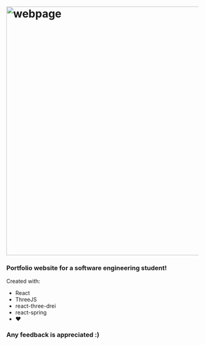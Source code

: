 # <img width="652" alt="webpage" src="https://github.com/justinsoberano/justinsoberano.com/assets/85086812/21db9c46-ba1c-4c2d-89a2-061b9407ac7b">
### Portfolio website for a software engineering student!

Created with:
 - React
 - ThreeJS
 - react-three-drei
 - react-spring
 - ❤️

### Any feedback is appreciated :)
